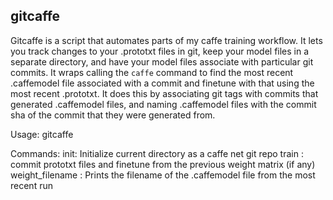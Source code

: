gitcaffe
--

Gitcaffe is a script that automates parts of my caffe training workflow. It lets you track changes to your .prototxt files in git, keep your model files in a separate directory, and have your model files associate with particular git commits. It wraps calling the `caffe` command to find the most recent .caffemodel file associated with a commit and finetune with that using the most recent .prototxt. It does this by associating git tags with commits that generated .caffemodel files, and naming .caffemodel files with the commit sha of the commit that they were generated from.

Usage: gitcaffe <command>

Commands: 
    init: Initialize current directory as a caffe net git repo
    train  <commit message>: commit prototxt files and finetune from the previous weight matrix (if any)
    weight_filename : Prints the filename of the .caffemodel file from the most recent run
